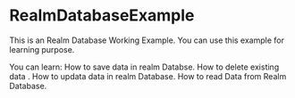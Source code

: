 # RealmDatabaseExample
This is an Realm Database Working Example.
You can use this example for learning purpose.

You can learn:
How to save data in realm Databse.
How to delete existing data .
How to updata data in realm Database.
How to read Data from Realm Database.

